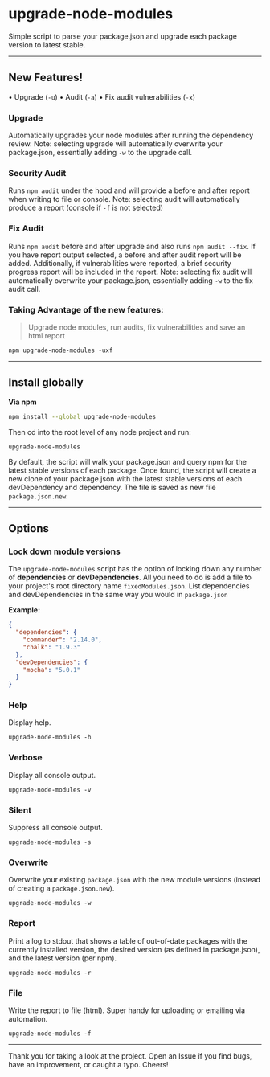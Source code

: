# upgrade-node-modules
Simple script to parse your package.json and upgrade each package version to latest stable.

---

## New Features!
• Upgrade (`-u`)
• Audit (`-a`)
• Fix audit vulnerabilities (`-x`)

### Upgrade
Automatically upgrades your node modules after running the dependency review.
Note: selecting upgrade will automatically overwrite your package.json, essentially adding `-w` to the upgrade call.

### Security Audit
Runs `npm audit` under the hood and will provide a before and after report when writing to file or console.
Note: selecting audit will automatically produce a report (console if `-f` is not selected)

### Fix Audit
Runs `npm audit` before and after upgrade and also runs `npm audit --fix`. If you have report output selected, a before and after audit report will be added. Additionally, if vulnerabilities were reported, a brief security progress report will be included in the report.
Note: selecting fix audit will automatically overwrite your package.json, essentially adding `-w` to the fix audit call.

### Taking Advantage of the new features:
> Upgrade node modules, run audits, fix vulnerabilities and save an html report
```
npm upgrade-node-modules -uxf
```


---

## Install globally

**Via npm**
```bash
npm install --global upgrade-node-modules
```

Then cd into the root level of any node project and run:
```
upgrade-node-modules
```

By default, the script will walk your package.json and query npm for the latest stable versions of each package. Once found, the script will create a new clone of your package.json with the latest stable versions of each devDependency and dependency. The file is saved as new file `package.json.new`.

---

## Options

### Lock down module versions

The `upgrade-node-modules` script has the option of locking down any number of **dependencies** or **devDependencies**. All you need to do is add a file to your project's root directory name `fixedModules.json`. List dependencies and devDependencies in the same way you would in `package.json`

**Example:**
```json
{
  "dependencies": {
    "commander": "2.14.0",
    "chalk": "1.9.3"
  },
  "devDependencies": {
    "mocha": "5.0.1"
  }
}
```

### Help
Display help.
```
upgrade-node-modules -h
```

### Verbose
Display all console output.
```
upgrade-node-modules -v
```

### Silent
Suppress all console output.
```
upgrade-node-modules -s
```

### Overwrite
Overwrite your existing `package.json` with the new module versions (instead of creating a `package.json.new`).
```
upgrade-node-modules -w
```

### Report
Print a log to stdout that shows a table of out-of-date packages with the currently installed version, the desired version (as defined in package.json), and the latest version (per npm).
```
upgrade-node-modules -r
```

### File
Write the report to file (html). Super handy for uploading or emailing via automation.
```
upgrade-node-modules -f
```

---

Thank you for taking a look at the project. Open an Issue if you find bugs, have an improvement, or caught a typo. Cheers!
